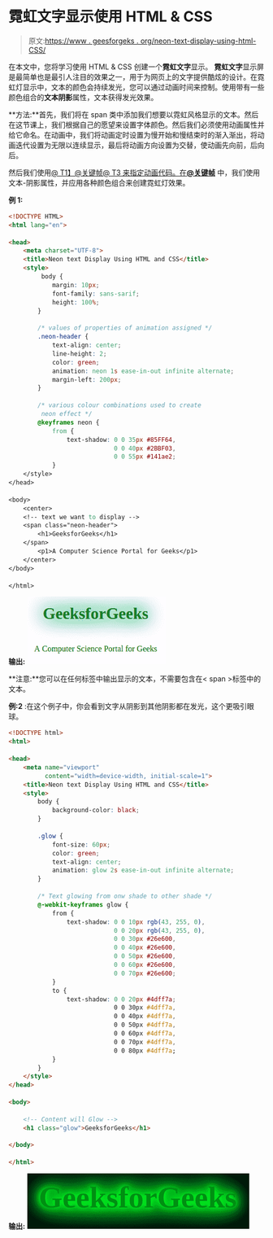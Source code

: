 # 霓虹文字显示使用 HTML & CSS

> 原文:[https://www . geesforgeks . org/neon-text-display-using-html-CSS/](https://www.geeksforgeeks.org/neon-text-display-using-html-css/)

在本文中，您将学习使用 HTML & CSS 创建一个**霓虹文字**显示。
**霓虹文字**显示屏是最简单也是最引人注目的效果之一，用于为网页上的文字提供酷炫的设计。在霓虹灯显示中，文本的颜色会持续发光，您可以通过动画时间来控制。使用带有一些颜色组合的**文本阴影**属性，文本获得发光效果。

**方法:**首先，我们将在 span 类中添加我们想要以霓虹风格显示的文本。然后在这节课上，我们根据自己的愿望来设置字体颜色。然后我们必须使用动画属性并给它命名。在动画中，我们将动画定时设置为慢开始和慢结束时的渐入渐出，将动画迭代设置为无限以连续显示，最后将动画方向设置为交替，使动画先向前，后向后。

然后我们使用[@ T1】@关键帧@ T3 来指定动画代码。在](https://www.geeksforgeeks.org/css-keyframes-rule/)[**@关键帧**](https://www.geeksforgeeks.org/css-keyframes-rule/) 中，我们使用文本-阴影属性，并应用各种颜色组合来创建霓虹灯效果。

**例 1:**

```html
<!DOCTYPE HTML>
<html lang="en">

<head>
    <meta charset="UTF-8">
    <title>Neon text Display Using HTML and CSS</title>
    <style>
         body {
            margin: 10px;
            font-family: sans-sarif;
            height: 100%;
        }

        /* values of properties of animation assigned */
        .neon-header {
            text-align: center;
            line-height: 2;
            color: green;
            animation: neon 1s ease-in-out infinite alternate;
            margin-left: 200px;
        }

        /* various colour combinations used to create
         neon effect */
        @keyframes neon {
            from {
                text-shadow: 0 0 35px #85FF64,
                             0 0 40px #2BBF03,
                             0 0 55px #141ae2;
            }
    </style>
</head>

<body>
    <center>
    <!-- text we want to display -->
    <span class="neon-header">
        <h1>GeeksforGeeks</h1>
    </span>
        <p1>A Computer Science Portal for Geeks</p1>
    </center>
</body>

</html>
```

**输出:**
![](img/681c2150803d26eb0da65f864c061e0a.png)

**注意:**您可以在任何标签中输出显示的文本，不需要包含在< span >标签中的文本。

**例:2** :在这个例子中，你会看到文字从阴影到其他阴影都在发光，这个更吸引眼球。

```html
<!DOCTYPE html>
<html>

<head>
    <meta name="viewport" 
          content="width=device-width, initial-scale=1">
    <title>Neon text Display Using HTML and CSS</title>
    <style>
        body {
            background-color: black;
        }

        .glow {
            font-size: 60px;
            color: green;
            text-align: center;
            animation: glow 2s ease-in-out infinite alternate;
        }

        /* Text glowing from onw shade to other shade */
        @-webkit-keyframes glow {
            from {
                text-shadow: 0 0 10px rgb(43, 255, 0),
                             0 0 20px rgb(43, 255, 0), 
                             0 0 30px #26e600, 
                             0 0 40px #26e600,
                             0 0 50px #26e600,
                             0 0 60px #26e600, 
                             0 0 70px #26e600;
            }
            to {
                text-shadow: 0 0 20px #4dff7a;
                             0 0 30px #4dff7a, 
                             0 0 40px #4dff7a,
                             0 0 50px #4dff7a, 
                             0 0 60px #4dff7a,
                             0 0 70px #4dff7a, 
                             0 0 80px #4dff7a;
            }
        }
    </style>
</head>

<body>

    <!-- Content will Glow -->
    <h1 class="glow">GeeksforGeeks</h1>

</body>

</html>
```

**输出:**
![](img/85f98c9e886baf665c09c62c8c198373.png)